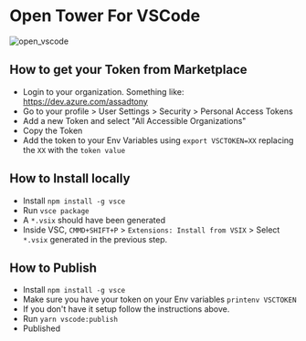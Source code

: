 # Open Tower For VSCode

![open_vscode](https://raw.githubusercontent.com/assadtony/vscode-open-vscode/master/res/img1.png)

## How to get your Token from Marketplace
- Login to your organization. Something like: https://dev.azure.com/assadtony
- Go to your profile > User Settings > Security > Personal Access Tokens
- Add a new Token and select "All Accessible Organizations"
- Copy the Token
- Add the token to your Env Variables using `export VSCTOKEN=XX` replacing the `XX` with the `token value`

## How to Install locally
- Install `npm install -g vsce`
- Run `vsce package`
- A `*.vsix` should have been generated
- Inside VSC, `CMMD+SHIFT+P` > `Extensions: Install from VSIX` > Select `*.vsix` generated in the previous step.

## How to Publish
- Install `npm install -g vsce`
- Make sure you have your token on your Env variables `printenv VSCTOKEN`
- If you don't have it setup follow the instructions above.
- Run `yarn vscode:publish`
- Published